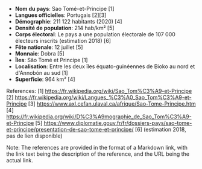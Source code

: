 * **Nom du pays**: Sao Tomé-et-Principe [1]
* **Langues officielles**: Portugais [2][3]
* **Démographie**: 211 122 habitants (2020) [4]
* **Densité de population**: 214 hab/km² [5]
* **Corps électoral**: Le pays a une population électorale de 107 000 électeurs inscrits (estimation 2018) [6]
* **Fête nationale**: 12 juillet [5]
* **Monnaie**: Dobra [5]
* **Îles**: São Tomé et Principe [1]
* **Localisation**: Entre les deux îles équato-guinéennes de Bioko au nord et d'Annobón au sud [1]
* **Superficie**: 964 km² [4]

References:
[1] https://fr.wikipedia.org/wiki/Sao_Tom%C3%A9-et-Principe
[2] https://fr.wikipedia.org/wiki/Langues_%C3%A0_Sao_Tom%C3%A9-et-Principe
[3] https://www.axl.cefan.ulaval.ca/afrique/Sao-Tome-Principe.htm
[4] https://fr.wikipedia.org/wiki/D%C3%A9mographie_de_Sao_Tom%C3%A9-et-Principe
[5] https://www.diplomatie.gouv.fr/fr/dossiers-pays/sao-tome-et-principe/presentation-de-sao-tome-et-principe/
[6] (estimation 2018, pas de lien disponible)

Note: The references are provided in the format of a Markdown link, with the link text being the description of the reference, and the URL being the actual link.